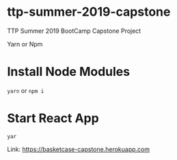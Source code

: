 # ttp-summer-2019-capstone
TTP Summer 2019 BootCamp Capstone Project

Yarn or Npm

# Install Node Modules
`yarn` or `npm i`

# Start React App
`yar`

Link: https://basketcase-capstone.herokuapp.com

